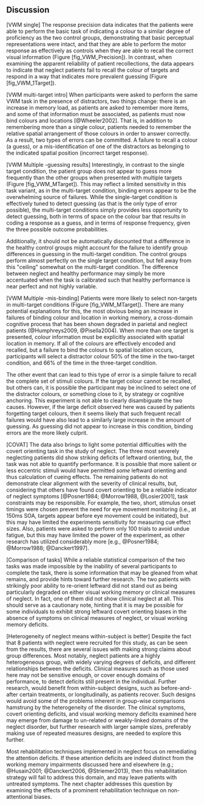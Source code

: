 Discussion
----------

[VWM single] The response precision data indicates that the
patients were able to perform the basic task of indicating a
colour to a similar degree of proficiency as the two control
groups, demonstrating that basic perceptual representations were
intact, and that they are able to perform the motor response as
effectively as controls when they are able to recall the correct
visual information (Figure [fig_VWM_Precision]). In contrast, when
examining the apparent reliability of patient recollections, the
data appears to indicate that neglect patients fail to recall the
colour of targets and respond in a way that indicates more
prevalent guessing (Figure [fig_VWM_1Target]).



[VWM multi-target intro] When participants were asked to perform the
same VWM task in the presence of distractors, two things change:
there is an increase in memory load, as patients are asked to
remember more items, and some of that information must be
associated, as patients must now bind colours and locations
[@Wheeler2002].  That is, in addition to remembering more than a
single colour, patients needed to remember the relative spatial
arrangement of those colours in order to answer correctly.  As a
result, two types of errors can be committed. A failure to recall
a colour (a guess), or a mis-identification of one of the
distractors as belonging to the indicated spatial position
(incorrect target response). 


[VWM Multiple -guessing results] 
Interestingly, in contrast to the single target condition, the
patient group does not appear to guess more frequently than the
other groups when presented with multiple targets (Figure
[fig_VWM_MTarget]).  This may reflect a limited sensitivity in
this task variant, as in the multi-target condition, binding
errors appear to be the overwhelming source of failures. While the
single-target condition is effectively tuned to detect guessing
(as that is the only type of error possible), the multi-target
conditions simply provides less opportunity to detect guessing,
both in terms of space on the colour bar that results in coding a
response as a guess, and in terms of response frequency, given the
three possible outcome probabilities.

Additionally, it should not be automatically discounted that a
difference in the healthy control groups might account for the
failure to identify group differences in guessing in the
multi-target condition. The control groups perform almost
perfectly on the single target condition, but fell away from this
"ceiling" somewhat on the multi-target condition. The difference
between neglect and healthy performance may simply be more
accentuated when the task is calibrated such that healthy
performance is near perfect and not highly variable.


[VWM Multiple -mis-binding] Patients were more likely to select
non-targets in multi-target conditions (Figure [fig_VWM_MTarget]).
There are many potential explanations for this, the most obvious
being an increase in failures of binding colour and location in
working memory, a cross-domain cognitive process that has been
shown degraded in parietal and neglect patients (@Humphreys2009,
@Pisella2004).  When more than one target is presented, colour
information must be explicitly associated with spatial location in
memory.  If all of the colours are effectively encoded and
recalled, but a failure to bind the colours to spatial location
occurs, participants will select a distractor colour 50\% of the
time in the two-target condition, and 66\% of the time in the
three-target condition. 

The other event that can lead to this type of error is a simple
failure to recall the complete set of stimuli colours. If the
target colour cannot be recalled, but others can, it is possible
the participant may be inclined to select one of the distractor
colours, or something close to it, by strategy or cognitive
anchoring. This experiment is not able to clearly disambiguate the
two causes.  However, if the large deficit observed here was
caused by patients forgetting target colours, then it seems likely
that such frequent recall failures would have also lead to a
similarly large increase in the amount of guessing. As guessing
did not appear to increase in this condition, binding errors are
the more likely culprit.

[COVAT] The data also brings to light some potential difficulties
with the covert orienting task in the study of neglect. The three
most severely neglecting patients did show striking deficits of
leftward orienting, but, the task was not able to quantify
performance. It is possible that more salient or less eccentric
stimuli would have permitted *some* leftward orienting and thus
calculation of cueing effects. The remaining patients do not
demonstrate clear alignment with the severity of clinical results,
but, considering that others have found covert orienting to be a
reliable indicator of neglect symptoms [@Posner1984; @Morrow1988,
@Losier2001], task constraints may be responsible. For example,
the two, short, stimulus onset timings were chosen prevent the
need for eye movement monitoring (i.e., at 150ms SOA, targets
appear before eye movement could be initiated), but this may have
limited the experiments sensitivity for measuring cue effect
sizes. Also, patients were asked to perform only 100 trials to
avoid undue fatigue, but this may have limited the power of the
experiment, as other research has utilized considerably more [e.g.,
@Posner1984; @Morrow1988; @Danckert1997].




[Comparison of tasks] While a reliable statistical comparison of
the two tasks was made impossible by the inability of several
participants to complete the task, there is some information that
may be gleaned from what remains, and provide hints toward further
research. The two patients with strikingly poor ability to
re-orient leftward did not stand out as being particularly
degraded on either visual working memory or clinical measures of
neglect. In fact, one of them did not show clinical neglect at
all. This should serve as a cautionary note, hinting that it is
may be possible for some individuals to exhibit strong leftward
covert orienting biases in the absence of symptoms on clinical
measures of neglect, or visual working memory deficits. 

[Heterogeneity of neglect means within-subject is better] Despite
the fact that 8 patients with neglect were recruited for this
study, as can be seen from the results, there are several issues
with making strong claims about group differences. Most notably,
neglect patients are a highly heterogeneous group, with widely
varying degrees of deficits, and different relationships between
the deficits. Clinical measures such as those used here may not be
sensitive enough, or cover enough domains of performance, to
detect deficits still present in the individual.  Further
research, would benefit from within-subject designs, such as
before-and-after certain treatments, or longitudinally, as
patients recover. Such designs would avoid some of the problems
inherent in group-wise comparisons hamstrung by the heterogeneity
of the disorder.  The clinical symptoms, covert orienting
deficits, and visual working memory deficits examined here may
emerge from damage to un-related or weakly-linked domains of the
neglect disorder, but further research with larger sample sizes,
preferably making use of repeated measures designs, are needed to
explore this further.

Most rehabilitation techniques implemented in neglect focus on
remediating the attention deficits. If these attention deficits
are indeed distinct from the working memory impairments discussed
here and elsewhere (e.g.; @Husain2001; @Danckert2006,
@Striemer2013), then this rehabilitation strategy will fail to
address this domain, and may leave patients with untreated
symptoms.  The next chapter addresses this question by examining
the effects of a prominent rehabilitation technique on
non-attentional biases.
